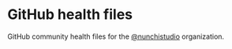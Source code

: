 # GitHub health files

GitHub community health files for the [@nunchistudio](https://github.com/nunchistudio)
organization.
